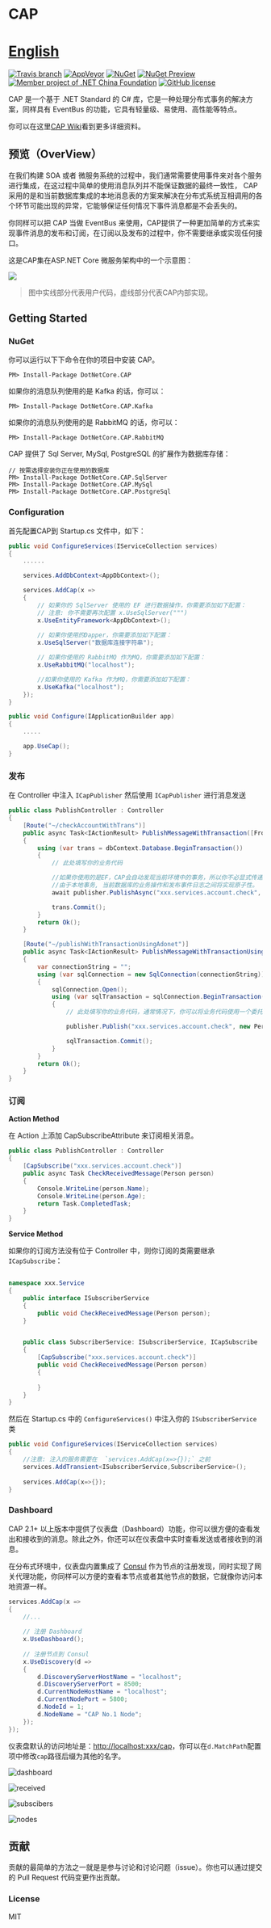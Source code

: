 # CAP 　　　　　　　　　　　　　　　　　　　　　　[English](https://github.com/dotnetcore/CAP/blob/develop/README.md)
[![Travis branch](https://img.shields.io/travis/dotnetcore/CAP/develop.svg?label=travis-ci)](https://travis-ci.org/dotnetcore/CAP)
[![AppVeyor](https://ci.appveyor.com/api/projects/status/4mpe0tbu7n126vyw?svg=true)](https://ci.appveyor.com/project/yuleyule66/cap)
[![NuGet](https://img.shields.io/nuget/v/DotNetCore.CAP.svg)](https://www.nuget.org/packages/DotNetCore.CAP/)
[![NuGet Preview](https://img.shields.io/nuget/vpre/DotNetCore.CAP.svg?label=nuget-pre)](https://www.nuget.org/packages/DotNetCore.CAP/)
[![Member project of .NET China Foundation](https://img.shields.io/badge/member_project_of-.NET_CHINA-red.svg?style=flat&colorB=9E20C8)](https://github.com/dotnetcore)
[![GitHub license](https://img.shields.io/badge/license-MIT-blue.svg)](https://raw.githubusercontent.com/dotnetcore/CAP/master/LICENSE.txt)

CAP 是一个基于 .NET Standard 的 C# 库，它是一种处理分布式事务的解决方案，同样具有 EventBus 的功能，它具有轻量级、易使用、高性能等特点。

你可以在这里[CAP Wiki](https://github.com/dotnetcore/CAP/wiki)看到更多详细资料。

## 预览（OverView）

在我们构建 SOA 或者 微服务系统的过程中，我们通常需要使用事件来对各个服务进行集成，在这过程中简单的使用消息队列并不能保证数据的最终一致性，
CAP 采用的是和当前数据库集成的本地消息表的方案来解决在分布式系统互相调用的各个环节可能出现的异常，它能够保证任何情况下事件消息都是不会丢失的。

你同样可以把 CAP 当做 EventBus 来使用，CAP提供了一种更加简单的方式来实现事件消息的发布和订阅，在订阅以及发布的过程中，你不需要继承或实现任何接口。

这是CAP集在ASP.NET Core 微服务架构中的一个示意图：

![](http://images2015.cnblogs.com/blog/250417/201707/250417-20170705175827128-1203291469.png)

> 图中实线部分代表用户代码，虚线部分代表CAP内部实现。

## Getting Started

### NuGet 

你可以运行以下下命令在你的项目中安装 CAP。

```
PM> Install-Package DotNetCore.CAP
```

如果你的消息队列使用的是 Kafka 的话，你可以：

```
PM> Install-Package DotNetCore.CAP.Kafka
```

如果你的消息队列使用的是 RabbitMQ 的话，你可以：

```
PM> Install-Package DotNetCore.CAP.RabbitMQ
```

CAP 提供了 Sql Server, MySql, PostgreSQL 的扩展作为数据库存储：

```
// 按需选择安装你正在使用的数据库
PM> Install-Package DotNetCore.CAP.SqlServer
PM> Install-Package DotNetCore.CAP.MySql
PM> Install-Package DotNetCore.CAP.PostgreSql
```

### Configuration

首先配置CAP到 Startup.cs 文件中，如下：

```c#
public void ConfigureServices(IServiceCollection services)
{
    ......

    services.AddDbContext<AppDbContext>();

    services.AddCap(x =>
    {
        // 如果你的 SqlServer 使用的 EF 进行数据操作，你需要添加如下配置：
        // 注意: 你不需要再次配置 x.UseSqlServer(""")
        x.UseEntityFramework<AppDbContext>();
		
        // 如果你使用的Dapper，你需要添加如下配置：
        x.UseSqlServer("数据库连接字符串");

        // 如果你使用的 RabbitMQ 作为MQ，你需要添加如下配置：
        x.UseRabbitMQ("localhost");

        //如果你使用的 Kafka 作为MQ，你需要添加如下配置：
        x.UseKafka("localhost");
    });
}

public void Configure(IApplicationBuilder app)
{
    .....

    app.UseCap();
}

```

### 发布

在 Controller 中注入 `ICapPublisher` 然后使用 `ICapPublisher` 进行消息发送

```c#
public class PublishController : Controller
{
    [Route("~/checkAccountWithTrans")]
    public async Task<IActionResult> PublishMessageWithTransaction([FromServices]AppDbContext dbContext, [FromServices]ICapPublisher publisher)
    {
        using (var trans = dbContext.Database.BeginTransaction())
        {
            // 此处填写你的业务代码

            //如果你使用的是EF，CAP会自动发现当前环境中的事务，所以你不必显式传递事务参数。
            //由于本地事务, 当前数据库的业务操作和发布事件日志之间将实现原子性。
            await publisher.PublishAsync("xxx.services.account.check", new Person { Name = "Foo", Age = 11 });

            trans.Commit();
        }
        return Ok();
    }

    [Route("~/publishWithTransactionUsingAdonet")]
    public async Task<IActionResult> PublishMessageWithTransactionUsingAdonet([FromServices]ICapPublisher publisher)
    {
        var connectionString = "";
        using (var sqlConnection = new SqlConnection(connectionString))
        {
            sqlConnection.Open();
            using (var sqlTransaction = sqlConnection.BeginTransaction())
            {
                // 此处填写你的业务代码，通常情况下，你可以将业务代码使用一个委托传递进来进行封装该区域代码。

                publisher.Publish("xxx.services.account.check", new Person { Name = "Foo", Age = 11 }, sqlTransaction);

                sqlTransaction.Commit();
            }
        }
        return Ok();
    }
}

```

### 订阅

**Action Method**

在 Action 上添加 CapSubscribeAttribute 来订阅相关消息。

```c#
public class PublishController : Controller
{
    [CapSubscribe("xxx.services.account.check")]
    public async Task CheckReceivedMessage(Person person)
    {
        Console.WriteLine(person.Name);
        Console.WriteLine(person.Age);     
        return Task.CompletedTask;
    }
}

```

**Service Method**

如果你的订阅方法没有位于 Controller 中，则你订阅的类需要继承 `ICapSubscribe`：

```c#

namespace xxx.Service
{
    public interface ISubscriberService
    {
        public void CheckReceivedMessage(Person person);
    }


    public class SubscriberService: ISubscriberService, ICapSubscribe
    {
        [CapSubscribe("xxx.services.account.check")]
        public void CheckReceivedMessage(Person person)
        {
			
        }
    }
}

```

然后在 Startup.cs 中的 `ConfigureServices()` 中注入你的  `ISubscriberService` 类

```c#
public void ConfigureServices(IServiceCollection services)
{
    //注意: 注入的服务需要在  `services.AddCap(x=>{});` 之前
    services.AddTransient<ISubscriberService,SubscriberService>();
	
	services.AddCap(x=>{});
}
```

### Dashboard

CAP 2.1+ 以上版本中提供了仪表盘（Dashboard）功能，你可以很方便的查看发出和接收到的消息。除此之外，你还可以在仪表盘中实时查看发送或者接收到的消息。 

在分布式环境中，仪表盘内置集成了 [Consul](http://consul.io) 作为节点的注册发现，同时实现了网关代理功能，你同样可以方便的查看本节点或者其他节点的数据，它就像你访问本地资源一样。

```c#
services.AddCap(x =>
{
    //...
    
    // 注册 Dashboard
    x.UseDashboard();
    
    // 注册节点到 Consul
    x.UseDiscovery(d =>
    {
        d.DiscoveryServerHostName = "localhost";
        d.DiscoveryServerPort = 8500;
        d.CurrentNodeHostName = "localhost";
        d.CurrentNodePort = 5800;
        d.NodeId = 1;
        d.NodeName = "CAP No.1 Node";
    });
});
```

仪表盘默认的访问地址是：[http://localhost:xxx/cap](http://localhost:xxx/cap)，你可以在`d.MatchPath`配置项中修改`cap`路径后缀为其他的名字。

![dashboard](http://images2017.cnblogs.com/blog/250417/201710/250417-20171004220827302-189215107.png)

![received](http://images2017.cnblogs.com/blog/250417/201710/250417-20171004220934115-1107747665.png)

![subscibers](http://images2017.cnblogs.com/blog/250417/201710/250417-20171004220949193-884674167.png)

![nodes](http://images2017.cnblogs.com/blog/250417/201710/250417-20171004221001880-1162918362.png)

## 贡献

贡献的最简单的方法之一就是是参与讨论和讨论问题（issue）。你也可以通过提交的 Pull Request 代码变更作出贡献。

### License

MIT
